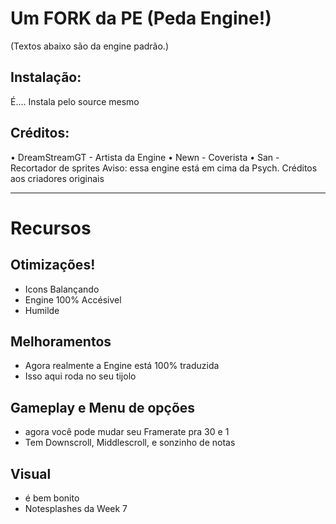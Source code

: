 # Um FORK da PE (Peda Engine!)

(Textos abaixo são da engine padrão.)
## Instalação:
É....
Instala pelo source mesmo

## Créditos:
• DreamStreamGT - Artista da Engine
• Newn - Coverista
• San - Recortador de sprites
Aviso: essa engine está em cima da Psych. Créditos aos criadores originais
_____________________________________

# Recursos

## Otimizações!

* Icons Balançando
* Engine 100% Accésivel
* Humilde

## Melhoramentos
* Agora realmente a Engine está 100% traduzida
* Isso aqui roda no seu tijolo

## Gameplay e Menu de opções
* agora você pode mudar seu Framerate pra 30 e 1
* Tem Downscroll, Middlescroll, e sonzinho de notas

## Visual
* é bem bonito
* Notesplashes da Week 7
